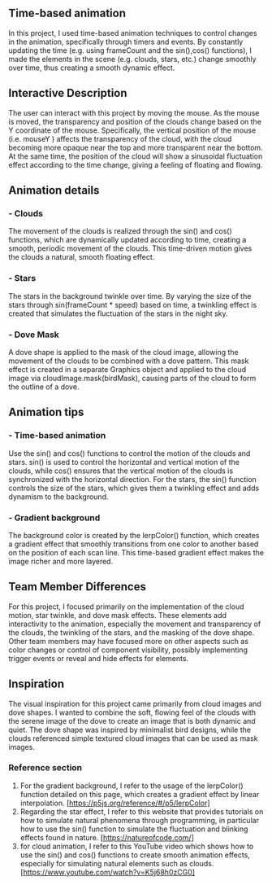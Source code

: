 ## Time-based animation
In this project, I used time-based animation techniques to control changes in the animation, specifically through timers and events. By constantly updating the time (e.g. using frameCount and the sin(),cos() functions), I made the elements in the scene (e.g. clouds, stars, etc.) change smoothly over time, thus creating a smooth dynamic effect.

## Interactive Description
The user can interact with this project by moving the mouse. As the mouse is moved, the transparency and position of the clouds change based on the Y coordinate of the mouse. Specifically, the vertical position of the mouse (i.e. mouseY ) affects the transparency of the cloud, with the cloud becoming more opaque near the top and more transparent near the bottom. At the same time, the position of the cloud will show a sinusoidal fluctuation effect according to the time change, giving a feeling of floating and flowing.

## Animation details
###  - Clouds
The movement of the clouds is realized through the sin() and cos() functions, which are dynamically updated according to time, creating a smooth, periodic movement of the clouds. This time-driven motion gives the clouds a natural, smooth floating effect.
###  - Stars
The stars in the background twinkle over time. By varying the size of the stars through sin(frameCount * speed) based on time, a twinkling effect is created that simulates the fluctuation of the stars in the night sky.
###  - Dove Mask
A dove shape is applied to the mask of the cloud image, allowing the movement of the clouds to be combined with a dove pattern. This mask effect is created in a separate Graphics object and applied to the cloud image via cloudImage.mask(birdMask), causing parts of the cloud to form the outline of a dove.

## Animation tips
###    - Time-based animation
Use the sin() and cos() functions to control the motion of the clouds and stars. sin() is used to control the horizontal and vertical motion of the clouds, while cos() ensures that the vertical motion of the clouds is synchronized with the horizontal direction. For the stars, the sin() function controls the size of the stars, which gives them a twinkling effect and adds dynamism to the background.

###    - Gradient background
The background color is created by the lerpColor() function, which creates a gradient effect that smoothly transitions from one color to another based on the position of each scan line. This time-based gradient effect makes the image richer and more layered.

## Team Member Differences
 For this project, I focused primarily on the implementation of the cloud motion, star twinkle, and dove mask effects. These elements add interactivity to the animation, especially the movement and transparency of the clouds, the twinkling of the stars, and the masking of the dove shape. Other team members may have focused more on other aspects such as color changes or control of component visibility, possibly implementing trigger events or reveal and hide effects for elements.

## Inspiration
The visual inspiration for this project came primarily from cloud images and dove shapes. I wanted to combine the soft, flowing feel of the clouds with the serene image of the dove to create an image that is both dynamic and quiet. The dove shape was inspired by minimalist bird designs, while the clouds referenced simple textured cloud images that can be used as mask images.

### Reference section
1. For the gradient background, I refer to the usage of the lerpColor() function detailed on this page, which creates a gradient effect by linear interpolation. [https://p5js.org/reference/#/p5/lerpColor]
2. Regarding the star effect, I refer to this website that provides tutorials on how to simulate natural phenomena through programming, in particular how to use the sin() function to simulate the fluctuation and blinking effects found in nature. [https://natureofcode.com/]
3. for cloud animation, I refer to this YouTube video which shows how to use the sin() and cos() functions to create smooth animation effects, especially for simulating natural elements such as clouds.[https://www.youtube.com/watch?v=K5j68h0zCG0]
